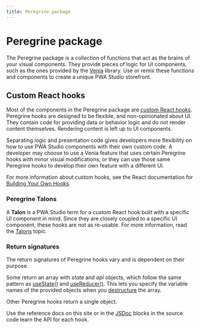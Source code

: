 ```yaml
---
title: Peregrine package
---
```


# Peregrine package

The Peregrine package is a collection of functions that act as the brains of your visual components.
They provide pieces of logic for UI components, such as the ones provided by the [Venia][] library.
Use or remix these functions and components to create a unique PWA Studio storefront.

[venia]: /guides/packages/venia/

## Custom React hooks

Most of the components in the Peregrine package are [custom React hooks][].
Peregrine hooks are designed to be flexible, and non-opinionated about UI.
They contain code for providing data or behavior logic and do not render content themselves.
Rendering content is left up to UI components.

[custom react hooks]: https://reactjs.org/docs/hooks-custom.html

Separating logic and presentation code gives developers more flexibility on how to use PWA Studio components with their own custom code.
A developer may choose to use a Venia feature that uses certain Peregrine hooks with minor visual modifications, or
they can use those same Peregrine hooks to develop their own feature with a different UI.

For more information about custom hooks, see the React documentation for [Building Your Own Hooks][].

[building your own hooks]: https://reactjs.org/docs/hooks-custom.html

### Peregrine Talons

A **Talon** is a PWA Studio term for a custom React hook built with a specific UI component in mind.
Since they are closely coupled to a specific UI component, these hooks are not as re-usable.
For more information, read the [Talons][] topic.

[talons]: /guides/general-concepts/talons/

### Return signatures

The return signatures of Peregrine hooks vary and is dependent on their purpose.

Some return an array with _state_ and _api_ objects, which follow the same pattern as [useState()][] and [useReducer()][].
This lets you specify the variable names of the provided objects when you [destructure][] the array.

[usestate()]: https://reactjs.org/docs/hooks-reference.html#usestate
[usereducer()]: https://reactjs.org/docs/hooks-reference.html#usereducer
[destructure]: https://developer.mozilla.org/en-US/docs/Web/JavaScript/Reference/Operators/Destructuring_assignment

Other Peregrine hooks return a single object.

Use the reference docs on this site or in the [JSDoc][] blocks in the source code learn the API for each hook.

[jsdoc]: https://devdocs.io/jsdoc/
